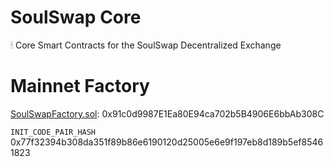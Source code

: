# SoulSwap Core
🕯 Core Smart Contracts for the SoulSwap Decentralized Exchange

# Mainnet Factory
[SoulSwapFactory.sol](https://ftmscan.com/address/0x91c0d9987e1ea80e94ca702b5b4906e6bbab308c#code): 0x91c0d9987E1Ea80E94ca702b5B4906E6bbAb308C

`INIT_CODE_PAIR_HASH` 0x77f32394b308da351f89b86e6190120d25005e6e9f197eb8d189b5ef85461823